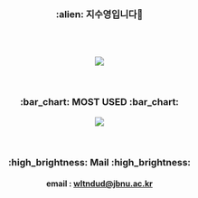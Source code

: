 <div align = "center"> <h3> :alien: 지수영입니다👋 </h3></div>
<br><br>

<!-- <div align = "center">
 <b> email : </b> <a href>wltndud@jbnu.ac.kr</a>
  <br><br>
 <b> notion(2024) : </b> <a href>https://www.notion.so/2fa51ed5bfb645b4a537187927d0bd69?v=9bd12744760945b78eac10478c35ba5b&pvs=4</a>
</div>
<br> -->

<!--gif-->
<p align = "center">
  <img src = https://github.com/zIswim/zIswim/assets/68096801/144f8057-5f30-47d0-9f14-4e764bf13bbb>
</p>

<br>
<h3 align="center"> :bar_chart: MOST USED :bar_chart: </h4>
<p align = center>
<img src = https://github-readme-stats.vercel.app/api/top-langs/?username=zIswim&layout=compact>
</p>

<br>
<div align = "center">
  <h3> :high_brightness: Mail :high_brightness:</h3>
  <h4> email : <a href>wltndud@jbnu.ac.kr</a> </h4>
</div>

<br><br>


<!--
**sue1010/sue1010** is a ✨ _special_ ✨ repository because its `README.md` (this file) appears on your GitHub profile.

Here are some ideas to get you started:

- 🔭 I’m currently working on ...
- 🌱 I’m currently learning ...
- 👯 I’m looking to collaborate on ...
- 🤔 I’m looking for help with ...
- 💬 Ask me about ...
- 📫 How to reach me: ...
- 😄 Pronouns: ...
- ⚡ Fun fact: ...
-->
<!-- ![Anurag's GitHub stats](https://github-readme-stats.vercel.app/api?username=zIswim&show_icons=true&theme=radical) -->
